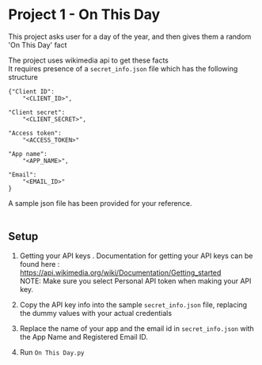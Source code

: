 # Project 1 - On This Day
This project asks user for a day of the year, and then gives them a random 'On This Day' fact

The project uses wikimedia api to get these facts<br>
It requires presence of a `secret_info.json` file which has the following structure

```
{"Client ID":
    "<CLIENT_ID>",

"Client secret":
    "<CLIENT_SECRET>",

"Access token":
    "<ACCESS_TOKEN>"

"App name":
    "<APP_NAME>",

"Email":
    "<EMAIL_ID>"
}
```
A sample json file has been provided for your reference.<br>
<br>

## Setup
1) Getting your API keys . Documentation for getting your API keys can be found here : https://api.wikimedia.org/wiki/Documentation/Getting_started <br>
NOTE: Make sure you select Personal API token when making your API key.

2) Copy the API key info into the sample `secret_info.json` file, replacing the dummy values with your actual credentials
3) Replace the name of your app and the email id in `secret_info.json` with the App Name and Registered Email ID. 
4) Run `On This Day.py`
